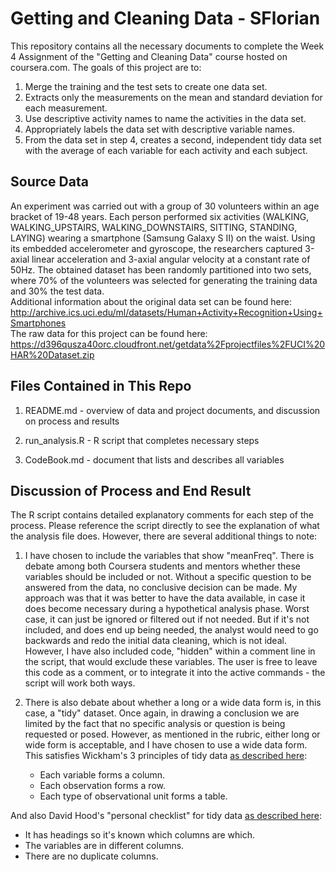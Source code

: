 Getting and Cleaning Data - SFlorian
====================================

This repository contains all the necessary documents to complete the
Week 4 Assignment of the "Getting and Cleaning Data" course hosted on
coursera.com. The goals of this project are to:  
1. Merge the training and the test sets to create one data set.  
2. Extracts only the measurements on the mean and standard deviation for
each measurement.  
3. Use descriptive activity names to name the activities in the data
set.  
4. Appropriately labels the data set with descriptive variable names.  
5. From the data set in step 4, creates a second, independent tidy data
set with the average of each variable for each activity and each
subject.

Source Data
-----------

An experiment was carried out with a group of 30 volunteers within an
age bracket of 19-48 years. Each person performed six activities
(WALKING, WALKING\_UPSTAIRS, WALKING\_DOWNSTAIRS, SITTING, STANDING,
LAYING) wearing a smartphone (Samsung Galaxy S II) on the waist. Using
its embedded accelerometer and gyroscope, the researchers captured
3-axial linear acceleration and 3-axial angular velocity at a constant
rate of 50Hz. The obtained dataset has been randomly partitioned into
two sets, where 70% of the volunteers was selected for generating the
training data and 30% the test data.  
Additional information about the original data set can be found here:
<http://archive.ics.uci.edu/ml/datasets/Human+Activity+Recognition+Using+Smartphones>  
The raw data for this project can be found here:
<https://d396qusza40orc.cloudfront.net/getdata%2Fprojectfiles%2FUCI%20HAR%20Dataset.zip>

Files Contained in This Repo
----------------------------

1.  README.md - overview of data and project documents, and discussion
    on process and results

2.  run\_analysis.R - R script that completes necessary steps

3.  CodeBook.md - document that lists and describes all variables

Discussion of Process and End Result
------------------------------------

The R script contains detailed explanatory comments for each step of the
process. Please reference the script directly to see the explanation of
what the analysis file does. However, there are several additional
things to note:

1.  I have chosen to include the variables that show "meanFreq". There
    is debate among both Coursera students and mentors whether these
    variables should be included or not. Without a specific question to
    be answered from the data, no conclusive decision can be made. My
    approach was that it was better to have the data available, in case
    it does become necessary during a hypothetical analysis phase. Worst
    case, it can just be ignored or filtered out if not needed. But if
    it's not included, and does end up being needed, the analyst would
    need to go backwards and redo the initial data cleaning, which is
    not ideal.  
    However, I have also included code, "hidden" within a comment line
    in the script, that would exclude these variables. The user is free
    to leave this code as a comment, or to integrate it into the active
    commands - the script will work both ways.

2.  There is also debate about whether a long or a wide data form is, in
    this case, a "tidy" dataset. Once again, in drawing a conclusion we
    are limited by the fact that no specific analysis or question is
    being requested or posed. However, as mentioned in the rubric,
    either long or wide form is acceptable, and I have chosen to use a
    wide data form. This satisfies Wickham's 3 principles of tidy data
    [as described here](https://www.jstatsoft.org/article/view/v059i10):
    -   Each variable forms a column.  
    -   Each observation forms a row.  
    -   Each type of observational unit forms a table.

And also David Hood's "personal checklist" for tidy data [as described
here](https://thoughtfulbloke.wordpress.com/2015/09/09/getting-and-cleaning-the-assignment/):  
- It has headings so it's known which columns are which.  
- The variables are in different columns.  
- There are no duplicate columns.
